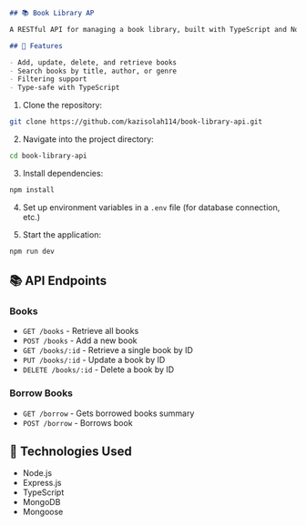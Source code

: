 ````markdown
## 📚 Book Library AP

A RESTful API for managing a book library, built with TypeScript and Node.js.

## 🚀 Features

- Add, update, delete, and retrieve books
- Search books by title, author, or genre
- Filtering support
- Type-safe with TypeScript

````

1. Clone the repository:

```bash
git clone https://github.com/kazisolah114/book-library-api.git
````

2. Navigate into the project directory:

```bash
cd book-library-api
```

3. Install dependencies:

```bash
npm install
```

4. Set up environment variables in a `.env` file (for database connection, etc.)

5. Start the application:

```bash
npm run dev
```

## 📚 API Endpoints

### Books

* `GET /books` - Retrieve all books
* `POST /books` - Add a new book
* `GET /books/:id` - Retrieve a single book by ID
* `PUT /books/:id` - Update a book by ID
* `DELETE /books/:id` - Delete a book by ID

### Borrow Books

* `GET /borrow` - Gets borrowed books summary
* `POST /borrow` - Borrows book

## 🔧 Technologies Used

* Node.js
* Express.js
* TypeScript
* MongoDB
* Mongoose
